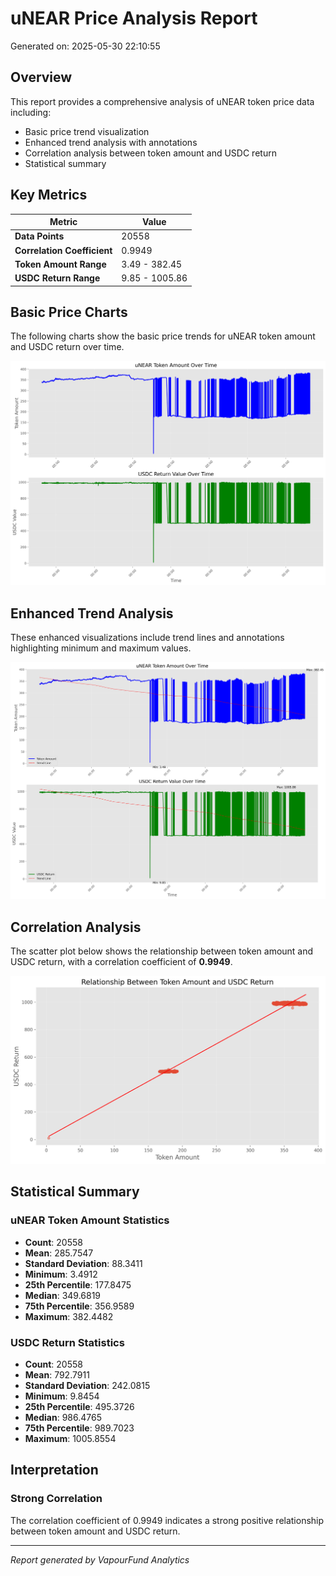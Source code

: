 # uNEAR Price Analysis Report

Generated on: 2025-05-30 22:10:55

## Overview

This report provides a comprehensive analysis of uNEAR token price data including:
- Basic price trend visualization
- Enhanced trend analysis with annotations
- Correlation analysis between token amount and USDC return
- Statistical summary

## Key Metrics

| Metric | Value |
|--------|-------|
| **Data Points** | 20558 |
| **Correlation Coefficient** | 0.9949 |
| **Token Amount Range** | 3.49 - 382.45 |
| **USDC Return Range** | 9.85 - 1005.86 |

## Basic Price Charts

The following charts show the basic price trends for uNEAR token amount and USDC return over time.

![uNEAR Basic Price Charts](https://raw.githubusercontent.com/VaporFund/weekly-reports/main/chart_images/uNEAR_price_charts.png)

## Enhanced Trend Analysis

These enhanced visualizations include trend lines and annotations highlighting minimum and maximum values.

![uNEAR Enhanced Trend Charts](https://raw.githubusercontent.com/VaporFund/weekly-reports/main/chart_images/uNEAR_price_charts_with_trend.png)

## Correlation Analysis

The scatter plot below shows the relationship between token amount and USDC return, with a correlation coefficient of **0.9949**.

![uNEAR Correlation Analysis](https://raw.githubusercontent.com/VaporFund/weekly-reports/main/chart_images/uNEAR_relationship_chart.png)

## Statistical Summary

### uNEAR Token Amount Statistics
- **Count**: 20558
- **Mean**: 285.7547
- **Standard Deviation**: 88.3411
- **Minimum**: 3.4912
- **25th Percentile**: 177.8475
- **Median**: 349.6819
- **75th Percentile**: 356.9589
- **Maximum**: 382.4482

### USDC Return Statistics
- **Count**: 20558
- **Mean**: 792.7911
- **Standard Deviation**: 242.0815
- **Minimum**: 9.8454
- **25th Percentile**: 495.3726
- **Median**: 986.4765
- **75th Percentile**: 989.7023
- **Maximum**: 1005.8554

## Interpretation

### Strong Correlation

The correlation coefficient of 0.9949 indicates a strong positive relationship between token amount and USDC return.

---

*Report generated by VapourFund Analytics*
